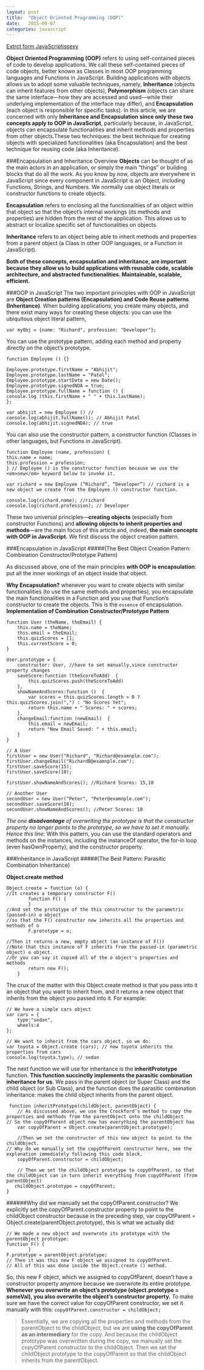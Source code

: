 ```yaml
---
layout: post
title:  "Object Oriented Programming (OOP)"
date:   2015-09-07 
categories: javascript
---
```

[Extrct form JavaScriptissexy](http://javascriptissexy.com/oop-in-javascript-what-you-need-to-know/)

**Object Oriented Programming (OOP)** refers to using self-contained pieces of code to develop applications. We call these self-contained pieces of code objects, better known as Classes in most OOP programming languages and Functions in JavaScript.
Building applications with objects allows us to adopt some valuable techniques, namely, **Inheritance** (objects can inherit features from other objects), **Polymorphism** (objects can share the same interface—how they are accessed and used—while their underlying implementation of the interface may differ), and **Encapsulation** (each object is responsible for specific tasks).
In this article, we are concerned with only **Inheritance and Encapsulation** **since only these two concepts apply to OOP in JavaScript**, particularly because, in JavaScript, objects can encapsulate functionalities and inherit methods and properties from other objects.These two techniques: the best technique for creating objects with specialized functionalities (aka Encapsulation) and the best technique for reusing code (aka Inheritance).

###Encapsulation and Inheritance Overview
**Objects** can be thought of as the main actors in an application, or simply the main “things” or building blocks that do all the work. As you know by now, objects are everywhere in JavaScript since every component in JavaScript is an Object, including Functions, Strings, and Numbers. We normally use object literals or constructor functions to create objects.

**Encapsulation** refers to enclosing all the functionalities of an object within that object so that the object’s internal workings (its methods and properties) are hidden from the rest of the application. This allows us to abstract or localize specific set of functionalities on objects.

**Inheritance** refers to an object being able to inherit methods and properties from a parent object (a Class in other OOP languages, or a Function in JavaScript).

**Both of these concepts, encapsulation and inheritance, are important because they allow us to build applications with reusable code, scalable architecture, and abstracted functionalities. Maintainable, scalable, efficient.**

###OOP in JavaScript
The two important principles with OOP in JavaScript are **Object Creation patterns (Encapsulation) and Code Reuse patterns (Inheritance)**. When building applications, you create many objects, and there exist many ways for creating these objects: you can use the ubiquitous object literal pattern,

    var myObj = {name: "Richard", profession: "Developer"}; 
    
You can use the prototype pattern, adding each method and property directly on the object’s prototype.

    function Employee () {}
    ​
    Employee.prototype.firstName = "Abhijit";
    Employee.prototype.lastName = "Patel";
    Employee.prototype.startDate = new Date();
    Employee.prototype.signedNDA = true;
    Employee.prototype.fullName = function () {
    console.log (this.firstName + " " + this.lastName); 
    };
    ​
    ​var abhijit = new Employee () //​
    console.log(abhijit.fullName()); // Abhijit Patel​
    console.log(abhijit.signedNDA); // true

You can also use the constructor pattern, a constructor function (Classes in other languages, but Functions in JavaScript).

    function Employee (name, profession) {
    ​this.name = name;
    ​this.profession = profession;
    } // Employee () is the constructor function because we use the <em>new</em> keyword below to invoke it.​
    ​
    ​var richard = new Employee (“Richard”, “Developer”) // richard is a new object we create from the Employee () constructor function.​
    ​
    console.log(richard.name); //richard​
    console.log(richard.profession); // Developer
    
These two universal principles—**creating objects** (especially from constructor Functions) and **allowing objects to inherit properties and methods**—are the main focus of this article and, indeed, **the main concepts with OOP in JavaScript.** We first discuss the object creation pattern.

###Encapsulation in JavaScript
#####(The Best Object Creation Pattern: Combination Constructor/Prototype Pattern)

As discussed above, one of the main principles **with OOP is encapsulation**: put all the inner workings of an object inside that object. 

**Why Encapsulation?**
whenever you want to create objects with similar functionalities (to use the same methods and properties), you encapsulate the main functionalities in a Function and you use that Function’s constructor to create the objects. This is the `essence` of encapsulation.
**Implementation of Combination Constructor/Prototype Pattern**

    function User (theName, theEmail) {
        this.name = theName;
        this.email = theEmail;
        this.quizScores = [];
        this.currentScore = 0;
    }
    ​
    User.prototype = {
        constructor: User, //have to set manually,since constructor property changes 
        saveScore:function (theScoreToAdd)  {
            this.quizScores.push(theScoreToAdd)
        },
        showNameAndScores:function ()  {
            var scores = this.quizScores.length > 0 ? this.quizScores.join(",") : "No Scores Yet";
            return this.name + " Scores: " + scores;
        },
        changeEmail:function (newEmail)  {
            this.email = newEmail;
            return "New Email Saved: " + this.email;
        }
    }
    
    // A User ​
    firstUser = new User("Richard", "Richard@examnple.com"); 
    firstUser.changeEmail("RichardB@examnple.com");
    firstUser.saveScore(15);
    firstUser.saveScore(10); 
    ​
    firstUser.showNameAndScores(); //Richard Scores: 15,10​
    ​
    ​// Another User​
    secondUser = new User("Peter", "Peter@examnple.com");
    secondUser.saveScore(18);
    secondUser.showNameAndScores(); //Peter Scores: 18

*The one **disadvantage** of overwriting the prototype is that the constructor property no longer points to the prototype, so we have to set it manually. Hence this line:*
With this pattern, you can use the standard operators and methods on the instances, including the instanceOf operator, the for-in loop (even hasOwnProperty), and the constructor property.

###Inheritance in JavaScript
#####(The Best Pattern: Parasitic Combination Inheritance)

**Object.create method**

    Object.create = function (o) {
    ​//It creates a temporary constructor F()​
            function F() {
            }
    ​//And set the prototype of the this constructor to the parametric (passed-in) o object​
    ​//so that the F() constructor now inherits all the properties and methods of o​
            F.prototype = o;
    ​
    ​//Then it returns a new, empty object (an instance of F())​
    ​//Note that this instance of F inherits from the passed-in (parametric object) o object. ​
    ​//Or you can say it copied all of the o object's properties and methods​
            return new F();
        }

The crux of the matter with this Object.create method is that you pass into it an object that you want to inherit from, and it returns a new object that inherits from the object you passed into it. For example:

    // We have a simple cars object​
    ​var cars = {
        type:"sedan",
        wheels:4​
    };
    ​
    ​// We want to inherit from the cars object, so we do:​
    ​var toyota = Object.create (cars); // now toyota inherits the properties from cars​
    console.log(toyota.type); // sedan

The next function we will use for inheritance is the **inheritPrototype** function. **This function succinctly implements the parasitic combination inheritance for us.** We pass in the parent object (or Super Class) and the child object (or Sub Class), and the function does the parasitic combination inheritance: makes the child object inherits from the parent object.

     function inheritPrototype(childObject, parentObject) {
        // As discussed above, we use the Crockford’s method to copy the properties and methods from the parentObject onto the childObject​
    ​// So the copyOfParent object now has everything the parentObject has ​
        var copyOfParent = Object.create(parentObject.prototype);
    ​
        //Then we set the constructor of this new object to point to the childObject.​
    ​// Why do we manually set the copyOfParent constructor here, see the explanation immediately following this code block.​
        copyOfParent.constructor = childObject;
    ​
        // Then we set the childObject prototype to copyOfParent, so that the childObject can in turn inherit everything from copyOfParent (from parentObject)​
       childObject.prototype = copyOfParent;
    }
    
######Why did we manually set the copyOfParent.constructor?
We explicitly set the copyOfParent.constructor property to point to the childObject constructor because in the preceding step, var copyOfParent = Object.create(parentObject.prototype), this is what we actually did:

    // We made a new object and overwrote its prototype with the parentObject prototype:​
    ​function F() {
            }
    F.prototype = parentObject.prototype;
    ​// Then it was this new F object we assigned to copyOfParent.​
    ​// All of this was done inside the Object.create () method.
    
So, this new F object, which we assigned to copyOfParent, doesn’t have a constructor property anymore because we overwrote its entire prototype. **Whenever you overwrite an object’s prototype (object.prototype = someVal), you also overwrite the object’s constructor property.**
To make sure we have the correct value for copyOfParent constructor, we set it manually with this: `copyOfParent.constructor = childObject;`

> Essentially, we are copying all the properties and methods from the
> parentObject to the childObject, but we are **using the copyOfParent as
> an intermediary** for the copy. And because the childObject prototype
> was overwritten during the copy, we manually set the copyOfParent
> constructor to the childObject. Then we set the childObject prototype
> to the copyOfParent so that the childObject inherits from the
> parentObject.
